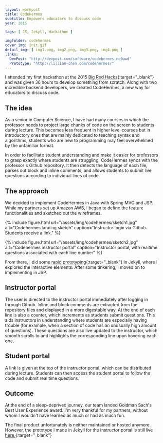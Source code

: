 ```yaml
---
layout: workpost
title: CodeHermes
subtitle: Empowers educators to discuss code
year: 2015

tags: [ JS, Jekyll, Hackathon ]

imgfolder: codehermes
cover_img: init.gif
detail_img: [ img1.png, img2.png, img3.png, img4.png ]
links:
  DevPost: "http://devpost.com/software/codehermes-nq0uwd"
  Prototype: "http://lillian-chen.com/codehermes/"
---
```


I attended my first hackathon at the 2015 [Big Red Hacks][brh]{:target="_blank"} and was given 36 hours to develop something from scratch. Along with two incredible backend developers, we created CodeHermes, a new way for educators to discuss code.

## The idea
As a senior in Computer Science, I have had many courses in which the professor needs to project large chunks of code on the screen to students during lecture. This becomes less frequent in higher level courses but in introductory ones that are mainly dedicated to teaching syntax and algorithms, students who are new to programming may feel overwhelmed by the unfamiliar format.

In order to facilitate student understanding and make it easier for professors to grasp exactly where students are struggling, CodeHermes syncs with the professor's Github repository. It then detects the language of each file, parses out block and inline comments, and allows students to submit live questions according to individual lines of code.

## The approach
We decided to implement CodeHermes in Java with Spring MVC and JSP. While my partners set up Amazon AWS, I began to define the feature functionalities and sketched out the wireframes.

{% include figure.html 
  url="/assets/img/codehermes/sketch1.jpg"
  alt="Codehermes landing sketch"
  caption="Instructor login via Github. Students receive a link." %}

{% include figure.html 
  url="/assets/img/codehermes/sketch2.jpg"
  alt="Codehermes instructor portal"
  caption="Instructor portal, with realtime questions associated with each line number" %}

From there, I did some [rapid prototyping][prototype]{:target="_blank"} in Jekyll, where I explored the interactive elements. After some tinkering, I moved on to implementing in JSP.

## Instructor portal
The user is directed to the instructor portal immediately after logging in through Github. Inline and block comments are extracted from the repository files and displayed in a more digestable way. At the end of each line is also a counter, which increments as students submit questions. This aids instructors in understanding where students are especially having trouble (for example, when a section of code has an unusually high amount of questions). These questions are also live updated to the instructor, which smooth scrolls to and highlights the corresponding line upon hovering each one.

## Student portal
A link is given at the top of the instructor portal, which can be distributed during lecture. Students can then access the student portal to follow the code and submit real time questions.

## Outcome
At the end of a sleep-deprived journey, our team landed Goldman Sach's Best User Experience award. I'm very thankful for my partners, without whom I wouldn't have learned as much or had as much fun.

The final product unfortunately is neither maintained or hosted anymore. However, the prototype I made in Jekyll for the instructor portal is still live [here.][prototype]{:target="_blank"}

[brh]: http://www.bigredhacks.com/
[prototype]: http://lillian-chen.com/codehermes/
